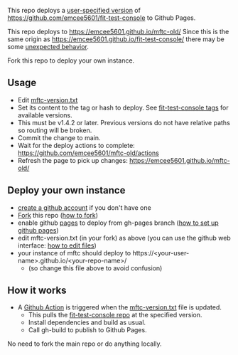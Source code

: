 This repo deploys a [user-specified version](mftc-version.txt) of https://github.com/emcee5601/fit-test-console to Github Pages.

This repo deploys to https://emcee5601.github.io/mftc-old/
Since this is the same origin as https://emcee5601.github.io/fit-test-console/ there may be some [unexpected behavior](https://web.dev/articles/building-multiple-pwas-on-the-same-domain).

Fork this repo to deploy your own instance.

## Usage
- Edit [mftc-version.txt](mftc-version.txt)
- Set its content to the tag or hash to deploy. See [fit-test-console tags](https://github.com/emcee5601/fit-test-console/tags) for available versions.
- This must be v1.4.2 or later. Previous versions do not have relative paths so routing will be broken.
- Commit the change to main.
- Wait for the deploy actions to complete: https://github.com/emcee5601/mftc-old/actions
- Refresh the page to pick up changes: https://emcee5601.github.io/mftc-old/


## Deploy your own instance
- [create a github account](https://github.com/signup) if you don't have one 
- [Fork](https://github.com/emcee5601/mftc-old/fork) this repo ([how to fork](https://docs.github.com/en/pull-requests/collaborating-with-pull-requests/working-with-forks/fork-a-repo))
- enable github [pages](https://github.com/emcee5601/mftc-test/settings/pages) to deploy from gh-pages branch ([how to set up github pages](https://docs.github.com/en/pages/quickstart))
- edit mftc-version.txt (in your fork) as above (you can use the github web interface: [how to edit files](https://docs.github.com/en/repositories/working-with-files/managing-files/editing-files))
- your instance of mftc should deploy to https://\<your-user-name\>.github.io/\<your-repo-name\>/
  - (so change this file above to avoid confusion)


## How it works
- A [Github Action](.github/workflows/deploy-mftc-action.yaml) is triggered when the [mftc-version.txt](https://github.com/emcee5601/mftc-old/blob/main/mftc-version.txt) file is updated.
  - This pulls the [fit-test-console repo](https://github.com/emcee5601/fit-test-console) at the specified version.
  - Install dependencies and build as usual.
  - Call gh-build to publish to Github Pages.

No need to fork the main repo or do anything locally.
